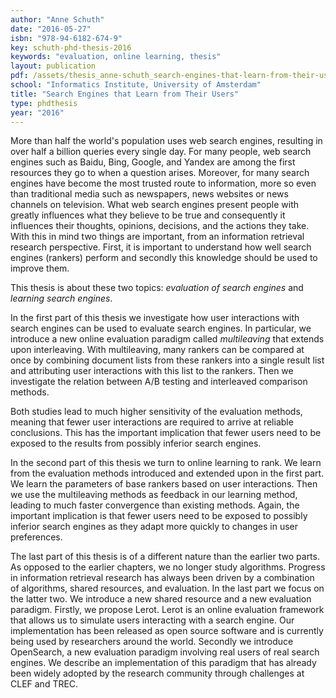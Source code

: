 ```yaml
---
author: "Anne Schuth"
date: "2016-05-27"
isbn: "978-94-6182-674-9"
key: schuth-phd-thesis-2016
keywords: "evaluation, online learning, thesis"
layout: publication
pdf: /assets/thesis_anne-schuth_search-engines-that-learn-from-their-users.pdf
school: "Informatics Institute, University of Amsterdam"
title: "Search Engines that Learn from Their Users"
type: phdthesis
year: "2016"
---
```


More than half the world's population uses web search engines, resulting in over half a billion queries every single day.
For many people, web search engines such as Baidu, Bing, Google, and Yandex are among the first resources they go to when a question arises. 
Moreover, for many search engines have 
become the most trusted route to information, more so even than traditional media such as newspapers, news websites or news channels on television.
What web search engines present people with greatly influences what they believe to be true and consequently it influences their thoughts, opinions, decisions, and the actions they take. 
With this in mind two things are important, from an information retrieval research perspective. 
First, it is important to understand how well search engines (rankers) perform and secondly this knowledge should be used to improve them. 

This thesis is about these two topics: _evaluation of search engines_ and _learning search engines_.

In the first part of this thesis we investigate how user interactions with search engines can be used to evaluate search engines. 
In particular, we introduce a new online evaluation paradigm called _multileaving_ that extends upon interleaving. 
With multileaving, many rankers can be compared at once by combining document lists from these rankers into a single result list and attributing user interactions with this list to the rankers. 
Then we investigate the relation between A/B testing and interleaved comparison methods. 

Both studies lead to much higher sensitivity of the evaluation methods, meaning that fewer user interactions are required to arrive at reliable conclusions. This has the important implication that fewer users need to be exposed to the results from possibly inferior search engines.

In the second part of this thesis we turn to online learning to rank. 
We learn from the evaluation methods introduced and extended upon in the first part. 
We learn the parameters of base rankers based on user interactions. 
Then we use the multileaving methods as feedback in our learning method, leading to much faster convergence than existing methods.
Again, the important implication is that fewer users need to be exposed to possibly inferior search engines as they adapt more quickly to changes in user preferences.

The last part of this thesis is of a different nature than the earlier two parts. 
As opposed to the earlier chapters, we no longer study algorithms. 
Progress in information retrieval research has always been driven by a combination of algorithms, shared resources, and evaluation. 
In the last part we focus on the latter two. 
We introduce a new shared resource and a new evaluation paradigm. 
Firstly, we propose Lerot. 
Lerot is an online evaluation framework that allows us to simulate users interacting with a search engine. 
Our implementation has been released as open source software and is currently being used by researchers around the world. 
Secondly we introduce OpenSearch, a new evaluation paradigm involving real users of real search engines. 
We describe an implementation of this paradigm that has already been widely adopted by the research community through challenges at CLEF and TREC.
